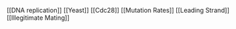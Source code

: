[[DNA replication]]
[[Yeast]]
[[Cdc28]]
[[Mutation Rates]]
[[Leading Strand]]
[[Illegitimate Mating]]
